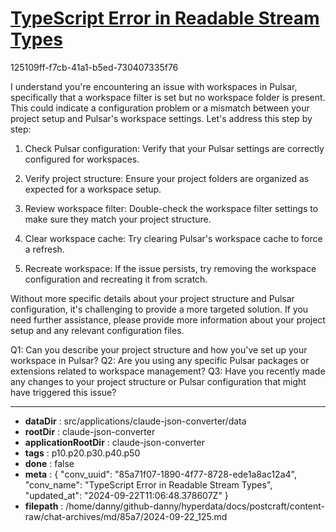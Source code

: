 # [TypeScript Error in Readable Stream Types](https://claude.ai/chat/85a71f07-1890-4f77-8728-ede1a8ac12a4)

125109ff-f7cb-41a1-b5ed-730407335f76

 I understand you're encountering an issue with workspaces in Pulsar, specifically that a workspace filter is set but no workspace folder is present. This could indicate a configuration problem or a mismatch between your project setup and Pulsar's workspace settings. Let's address this step by step:

1. Check Pulsar configuration:
   Verify that your Pulsar settings are correctly configured for workspaces.

2. Verify project structure:
   Ensure your project folders are organized as expected for a workspace setup.

3. Review workspace filter:
   Double-check the workspace filter settings to make sure they match your project structure.

4. Clear workspace cache:
   Try clearing Pulsar's workspace cache to force a refresh.

5. Recreate workspace:
   If the issue persists, try removing the workspace configuration and recreating it from scratch.

Without more specific details about your project structure and Pulsar configuration, it's challenging to provide a more targeted solution. If you need further assistance, please provide more information about your project setup and any relevant configuration files.

Q1: Can you describe your project structure and how you've set up your workspace in Pulsar?
Q2: Are you using any specific Pulsar packages or extensions related to workspace management?
Q3: Have you recently made any changes to your project structure or Pulsar configuration that might have triggered this issue?

---

* **dataDir** : src/applications/claude-json-converter/data
* **rootDir** : claude-json-converter
* **applicationRootDir** : claude-json-converter
* **tags** : p10.p20.p30.p40.p50
* **done** : false
* **meta** : {
  "conv_uuid": "85a71f07-1890-4f77-8728-ede1a8ac12a4",
  "conv_name": "TypeScript Error in Readable Stream Types",
  "updated_at": "2024-09-22T11:06:48.378607Z"
}
* **filepath** : /home/danny/github-danny/hyperdata/docs/postcraft/content-raw/chat-archives/md/85a7/2024-09-22_125.md